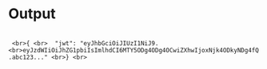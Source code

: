 # Output
<br>```
<br>{
<br>  "jwt": "eyJhbGciOiJIUzI1NiJ9.<br>eyJzdWIiOiJhZG1pbiIsImlhdCI6MTY5ODg4ODg4OCwiZXhwIjoxNjk4ODkyNDg4fQ.abc123..."
<br>}
<br>```